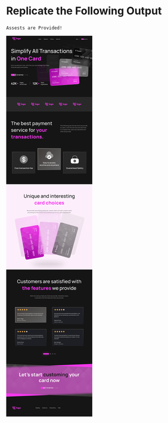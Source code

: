 # Replicate the Following Output

`Assests are Provided!`

![Project 1](./Credit%20card%20landing%20page.png)



        
       
